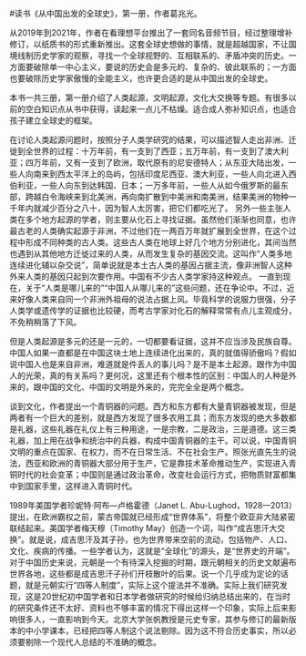 #读书《从中国出发的全球史》，第一册，作者葛兆光。

从2019年到2021年，作者在看理想平台推出了一套同名音频节目，经过整理增补修订，以纸质书的形式重新推出。这套全球史想做的事情，就是超越国家，不让国境线制历史学家的观察，寻找一个全球视野的、互相联系的、矛盾冲突的历史。一方面要破除单一中心主义，要说的历史会是多元的、复杂的、彼此联系的；一方面也要破除历史学家傲慢的全能主义，也许更合适的是从中国出发的全球史。

本书一共三册，第一册介绍了人类起源，文明起源，文化大交换等专题。有很多以前的空白知识点从书中获得，读起来一点儿不枯燥。适合成人弥补知识点，也适合孩子建立全球史的框架。

在讨论人类起源问题时，按照分子人类学研究的结果，可以描述智人走出非洲、迁徙到全世界的过程：十万年前，有一支到了西亚；五万年前，有一支到了澳大利亚；四万年前，又有一支到了欧洲，取代原有的尼安德特人；从东亚大陆出发，一些人向南来到西太平洋上的岛屿，包括印度尼西亚、澳大利亚，一些人向北进入西伯利亚，一些人向东到达韩国、日本；一万多年前，一些人从如今俄罗斯的最东部，跨越白令海峡来到北美洲，再向南扩散到中美洲和南美洲，结果美洲的物种一千年内就减少百分之八十，因为智人太厉害，把它们都吃光了。
另外一些主张人类在多个地方起源的学者，则主要从化石上寻找证据。虽然他们渐渐也同意，也许最古老的人类确实起源于非洲，不过他们在一两百万年就扩展到全世界，在这个过程中形成不同种类的古人类。这些古人类在地球上好几个地方分别进化，其间当然也遇到从其他地方迁徙过来的人类，从而发生复杂的基因交流。这叫作“人类多地连续进化辅以杂交说”，简单说就是本土古人类的基因占据主流，像非洲智人这种外来人类的基因只起到次要作用。中国有不少古人类学家持这种观点。
一直到现在，关于“人类是哪儿来的”“中国人从哪儿来的”这些问题，还在争论中。不过，近来好像人类来自同一个非洲外祖母的说法占据上风。毕竟科学的说服力很强，分子人类学或遗传学的证据也比较硬，而考古学家对化石的解释常常有点儿主观成分，不免稍稍落了下风。

但是人类起源是多元的还是一元的，一切都要看证据，这并不应当涉及民族自尊。中国人如果一直都是在中国这块土地上连续进化出来的，真的就值得骄傲吗？假如说中国人也是来自非洲，难道就是件丢人的事儿吗？是不是本土起源，跟作为中国人的光荣，真的有关系吗？更何况，这里还有个根本性的区别：中国人的人种是外来的，跟中国的文化、中国的文明是外来的，完完全全是两个概念。

谈到文化，作者提出一个青铜器的问题。西方和东方都有大量青铜器被发现，但是两者有一个巨大的差别，就是西方发现了很多农用工具；而东方发现的绝大多数都是礼器，这些礼器在礼仪上有三种用途，一是宗教，二是政治，三是道德。这三类礼器，加上用在战争和统治中的兵器，构成中国青铜器的主干。可以说，中国青铜文明的重点在国家、在权力，而不在日常生活、不在社会生产。照张光直先生的说法，西亚和欧洲的青铜器大部分用于生产，它是靠技术革命推动生产，实现进入青铜时代的社会变革；中国则是通过政治革命，改变社会运行方式，把物质财富都集中到国家手里，这样进入青铜时代。

1989年美国学者珍妮特·阿布—卢格霍德（Janet L. Abu-Lughod，1928—2013）提出，在欧洲霸权之前，蒙古帝国就已经形成“世界体系”，将整个欧亚非大陆紧密联结起来。美国学者梅天穆（Timothy May）创造一个词，叫作“成吉思汗大交换”。就是说，成吉思汗及其子孙，也为世界带来空前的流动，包括物产、人口、文化、疾病的传播。一些学者认为，这就是“全球化”的源头，是“世界史的开端”。对于中国历史来说，元朝是一个有待深入挖掘的时期，跟元朝相关的历史文献遍布世界各地，这些都是成吉思汗子孙们开枝散叶的后果。说一个几乎成为定论的话题，就是元朝实行“四等人制度”，实际上这个提法并不准确。实际上我们研究发现，这是20世纪初中国学者和日本学者做研究的时候给归纳总结出来的，在当时的研究条件还不太好、资料也不够丰富的情况下得出这样一个印象，实际上后来影响很多人，一直影响到今天。北京大学张帆教授是元史专家，其参与修订的最新版本的中小学课本，已经把四等人制这个说法剔除。因为这不符合历史事实，所以必须要剔除一个现代人总结的不准确的概念。
